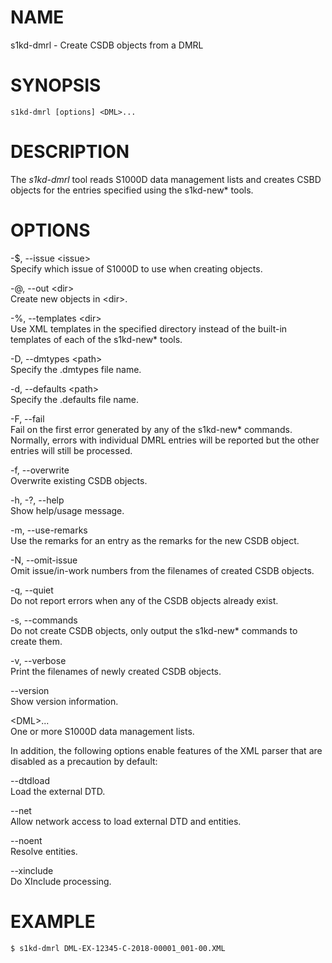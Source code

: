 NAME
====

s1kd-dmrl - Create CSDB objects from a DMRL

SYNOPSIS
========

    s1kd-dmrl [options] <DML>...

DESCRIPTION
===========

The *s1kd-dmrl* tool reads S1000D data management lists and creates CSBD
objects for the entries specified using the s1kd-new\* tools.

OPTIONS
=======

-$, --issue &lt;issue&gt;  
Specify which issue of S1000D to use when creating objects.

-@, --out &lt;dir&gt;  
Create new objects in &lt;dir&gt;.

-%, --templates &lt;dir&gt;  
Use XML templates in the specified directory instead of the built-in
templates of each of the s1kd-new\* tools.

-D, --dmtypes &lt;path&gt;  
Specify the .dmtypes file name.

-d, --defaults &lt;path&gt;  
Specify the .defaults file name.

-F, --fail  
Fail on the first error generated by any of the s1kd-new\* commands.
Normally, errors with individual DMRL entries will be reported but the
other entries will still be processed.

-f, --overwrite  
Overwrite existing CSDB objects.

-h, -?, --help  
Show help/usage message.

-m, --use-remarks  
Use the remarks for an entry as the remarks for the new CSDB object.

-N, --omit-issue  
Omit issue/in-work numbers from the filenames of created CSDB objects.

-q, --quiet  
Do not report errors when any of the CSDB objects already exist.

-s, --commands  
Do not create CSDB objects, only output the s1kd-new\* commands to
create them.

-v, --verbose  
Print the filenames of newly created CSDB objects.

--version  
Show version information.

&lt;DML&gt;...  
One or more S1000D data management lists.

In addition, the following options enable features of the XML parser
that are disabled as a precaution by default:

--dtdload  
Load the external DTD.

--net  
Allow network access to load external DTD and entities.

--noent  
Resolve entities.

--xinclude  
Do XInclude processing.

EXAMPLE
=======

    $ s1kd-dmrl DML-EX-12345-C-2018-00001_001-00.XML
